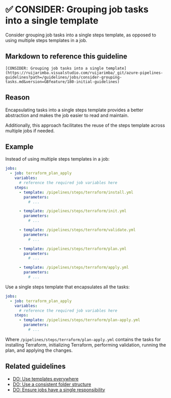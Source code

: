 # ✅ CONSIDER: Grouping job tasks into a single template

Consider grouping job tasks into a single steps template, as opposed to using
multiple steps templates in a job.

## Markdown to reference this guideline

```plaintext
[CONSIDER: Grouping job tasks into a single template](https://ruijarimba.visualstudio.com/ruijarimba/_git/azure-pipelines-guidelines?path=/guidelines/jobs/consider-grouping-tasks.md&version=GBfeature/180-initial-guidelines)
```

## Reason

Encapsulating tasks into a single steps template provides a better abstraction
and makes the job easier to read and maintain.

Additionally, this approach facilitates the reuse of the steps template across
multiple jobs if needed.

## Example

Instead of using multiple steps templates in a job:

```yaml
jobs:
  - job: terraform_plan_apply
    variables:
      # reference the required job variables here
    steps:
      - template: /pipelines/steps/terraform/install.yml
        parameters:
          # ...

      - template: /pipelines/steps/terraform/init.yml
        parameters:
          # ...

      - template: /pipelines/steps/terraform/validate.yml
        parameters:
          # ...

      - template: /pipelines/steps/terraform/plan.yml
        parameters:
          # ...

      - template: /pipelines/steps/terraform/apply.yml
        parameters:
          # ...
```

Use a single steps template that encapsulates all the tasks:

```yaml
jobs:
  - job: terraform_plan_apply
    variables:
      # reference the required job variables here
    steps:
      - template: /pipelines/steps/terraform/plan-apply.yml
        parameters:
          # ...
```

Where `/pipelines/steps/terraform/plan-apply.yml` contains the tasks for
installing Terraform, initializing Terraform, performing validation, running the
plan, and applying the changes.

## Related guidelines

- [DO: Use templates everywhere](../general/do-templates-everywhere.md)
- [DO: Use a consistent folder structure](../general/do-folder-structure.md)
- [DO: Ensure jobs have a single responsibility](../jobs/do-single-responsibility.md)
